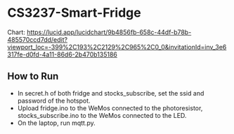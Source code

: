 # CS3237-Smart-Fridge

Chart: https://lucid.app/lucidchart/9b4856fb-658c-44df-b78b-485570ccd7dd/edit?viewport_loc=-399%2C193%2C2129%2C965%2C0_0&invitationId=inv_3e6317fe-d0fd-4a11-86d6-2b470b135186

## How to Run
* In secret.h of both fridge and stocks_subscribe, set the ssid and password of the hotspot.
* Upload fridge.ino to the WeMos connected to the photoresistor, stocks_subscribe.ino to the WeMos connected to the LED.
* On the laptop, run mqtt.py.
